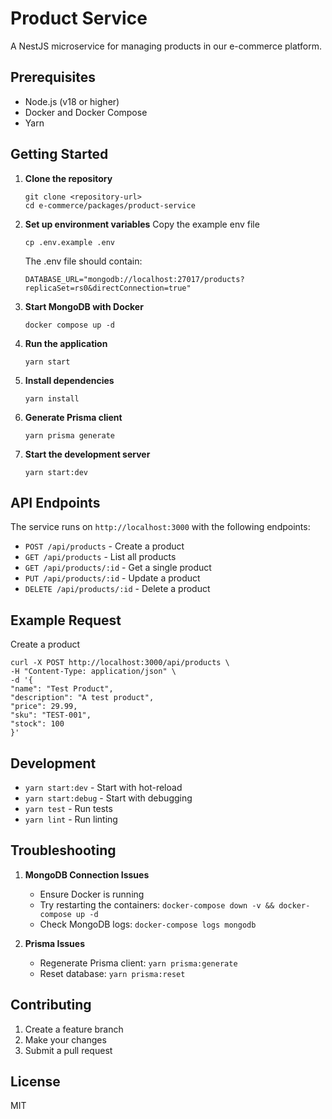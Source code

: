 # Product Service

A NestJS microservice for managing products in our e-commerce platform.

## Prerequisites

- Node.js (v18 or higher)
- Docker and Docker Compose
- Yarn

## Getting Started

1. **Clone the repository**

   ```
   git clone <repository-url>
   cd e-commerce/packages/product-service
   ```

2. **Set up environment variables**
   Copy the example env file

   ```
   cp .env.example .env
   ```

   The .env file should contain:

   ```
   DATABASE_URL="mongodb://localhost:27017/products?replicaSet=rs0&directConnection=true"
   ```

3. **Start MongoDB with Docker**

   ```
   docker compose up -d
   ```

4. **Run the application**

   ```
   yarn start
   ```

5. **Install dependencies**

   ```
   yarn install
   ```

6. **Generate Prisma client**

   ```
   yarn prisma generate
   ```

7. **Start the development server**
   ```
   yarn start:dev
   ```

## API Endpoints

The service runs on `http://localhost:3000` with the following endpoints:

- `POST /api/products` - Create a product
- `GET /api/products` - List all products
- `GET /api/products/:id` - Get a single product
- `PUT /api/products/:id` - Update a product
- `DELETE /api/products/:id` - Delete a product

## Example Request

Create a product

```
curl -X POST http://localhost:3000/api/products \
-H "Content-Type: application/json" \
-d '{
"name": "Test Product",
"description": "A test product",
"price": 29.99,
"sku": "TEST-001",
"stock": 100
}'
```

## Development

- `yarn start:dev` - Start with hot-reload
- `yarn start:debug` - Start with debugging
- `yarn test` - Run tests
- `yarn lint` - Run linting

## Troubleshooting

1. **MongoDB Connection Issues**

   - Ensure Docker is running
   - Try restarting the containers: `docker-compose down -v && docker-compose up -d`
   - Check MongoDB logs: `docker-compose logs mongodb`

2. **Prisma Issues**
   - Regenerate Prisma client: `yarn prisma:generate`
   - Reset database: `yarn prisma:reset`

## Contributing

1. Create a feature branch
2. Make your changes
3. Submit a pull request

## License

MIT
